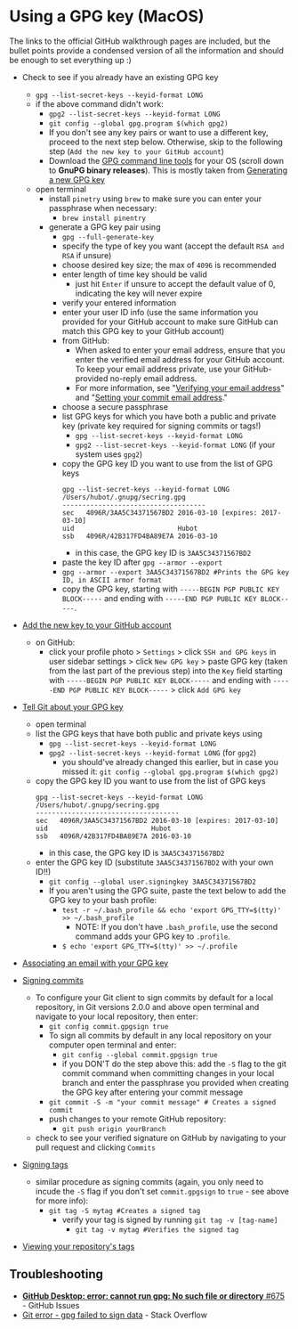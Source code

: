 # Using a GPG key (MacOS)
The links to the official GitHub walkthrough pages are included, but the bullet points provide a condensed version of all the information and should be enough to set everything up :)

- Check to see if you already have an existing GPG key
  - `gpg --list-secret-keys --keyid-format LONG`
  - if the above command didn't work:
    - `gpg2 --list-secret-keys --keyid-format LONG`
    - `git config --global gpg.program $(which gpg2)`
    - If you don't see any key pairs or want to use a different key, proceed to the next step below. Otherwise, skip to the following step (`Add the new key to your GitHub account`)
    - Download the [GPG command line tools](https://help.github.com/en/github/authenticating-to-github/generating-a-new-gpg-key) for your OS (scroll down to **GnuPG binary releases**). This is mostly taken from [Generating a new GPG key](https://help.github.com/en/github/authenticating-to-github/generating-a-new-gpg-key)
  - open terminal
    - install `pinetry` using `brew` to make sure you can enter your passphrase when necessary:
      - `brew install pinentry`
    - generate a GPG key pair using
      - `gpg --full-generate-key`
      - specify the type of key you want (accept the default `RSA and RSA` if unsure)
      - choose desired key size; the max of `4096` is recommended
      - enter length of time key should be valid
        - just hit `Enter` if unsure to accept the default value of 0, indicating the key will never expire
      - verify your entered information
      - enter your user ID info (use the same information you provided for your GitHub account to make sure GitHub can match this GPG key to your GitHub account)
      - from GitHub:
        - When asked to enter your email address, ensure that you enter the verified email address for your GitHub account. To keep your email address private, use your GitHub-provided no-reply email address.
        - For more information, see "[Verifying your email address](https://help.github.com/en/articles/verifying-your-email-address)" and "[Setting your commit email address](https://help.github.com/en/articles/setting-your-commit-email-address)."
      - choose a secure passphrase
      - list GPG keys for which you have both a public and private key (private key required for signing commits or tags!)
        - `gpg --list-secret-keys --keyid-format LONG`
        - `gpg2 --list-secret-keys --keyid-format LONG` (if your system uses `gpg2`)
      - copy the GPG key ID you want to use from the list of GPG keys
        ```
        gpg --list-secret-keys --keyid-format LONG
        /Users/hubot/.gnupg/secring.gpg
        ------------------------------------
        sec   4096R/3AA5C34371567BD2 2016-03-10 [expires: 2017-03-10]
        uid                          Hubot 
        ssb   4096R/42B317FD4BA89E7A 2016-03-10
        ```
        - in this case, the GPG key ID is `3AA5C34371567BD2`
      - paste the key ID after `gpg --armor --export`
      - `gpg --armor --export 3AA5C34371567BD2 #Prints the GPG key ID, in ASCII armor format`
      - copy the GPG key, starting with `-----BEGIN PGP PUBLIC KEY BLOCK-----` and ending with `-----END PGP PUBLIC KEY BLOCK-----`.
- [Add the new key to your GitHub account](https://help.github.com/en/github/authenticating-to-github/adding-a-new-gpg-key-to-your-github-account)
  - on GitHub:
    - click your profile photo > `Settings` > click `SSH and GPG keys` in user sidebar settings > click `New GPG key` > paste GPG key (taken from the last part of the previous step) into the `Key` field starting with `-----BEGIN PGP PUBLIC KEY BLOCK-----` and ending with `-----END PGP PUBLIC KEY BLOCK-----` > click `Add GPG key`
- [Tell Git about your GPG key](https://help.github.com/en/github/authenticating-to-github/telling-git-about-your-signing-key)
  - open terminal
  - list the GPG keys that have both public and private keys using
    - `gpg --list-secret-keys --keyid-format LONG`
    - `gpg2 --list-secret-keys --keyid-format LONG` (for `gpg2`)
      - you should've already changed this earlier, but in case you missed it:
      `git config --global gpg.program $(which gpg2)`
  - copy the GPG key ID you want to use from the list of GPG keys
    ```
    gpg --list-secret-keys --keyid-format LONG
    /Users/hubot/.gnupg/secring.gpg
    ------------------------------------
    sec   4096R/3AA5C34371567BD2 2016-03-10 [expires: 2017-03-10]
    uid                          Hubot 
    ssb   4096R/42B317FD4BA89E7A 2016-03-10
    ```
    - in this case, the GPG key ID is `3AA5C34371567BD2`
  - enter the GPG key ID (substitute `3AA5C34371567BD2` with your own ID!!)
    - `git config --global user.signingkey 3AA5C34371567BD2`
    - If you aren't using the GPG suite, paste the text below to add the GPG key to your bash profile:
      - `test -r ~/.bash_profile && echo 'export GPG_TTY=$(tty)' >> ~/.bash_profile`
        - NOTE: If you don't have `.bash_profile`, use the second command adds your GPG key to `.profile`.
      - `$ echo 'export GPG_TTY=$(tty)' >> ~/.profile`
    
- [Associating an email with your GPG key](https://help.github.com/en/github/authenticating-to-github/associating-an-email-with-your-gpg-key)
- [Signing commits](https://help.github.com/en/github/authenticating-to-github/signing-commits)
  - To configure your Git client to sign commits by default for a local repository, in Git versions 2.0.0 and above open terminal and navigate to your local repository, then enter:
    - `git config commit.gpgsign true`
    - To sign all commits by default in any local repository on your computer open terminal and enter:
      - `git config --global commit.gpgsign true`
      - if you DON'T do the step above this: add the `-S` flag to the git commit command when committing changes in your local branch and enter the passphrase you provided when creating the GPG key after entering your commit message
    - `git commit -S -m "your commit message" # Creates a signed commit`
    - push changes to your remote GitHub repository:
      - `git push origin yourBranch`
  - check to see your verified signature on GitHub by navigating to your pull request and clicking `Commits`
- [Signing tags](https://help.github.com/en/github/authenticating-to-github/signing-tags)
  - similar procedure as signing commits (again, you only need to incude the `-S` flag if you don't set `commit.gpgsign` to `true` - see above for more info):
    - `git tag -S mytag #Creates a signed tag`
      - verify your tag is signed by running `git tag -v [tag-name]`
        - `git tag -v mytag #Verifies the signed tag`
- [Viewing your repository's tags](https://help.github.com/en/github/administering-a-repository/viewing-your-repositorys-tags)

## Troubleshooting
- [**GitHub Desktop: error: cannot run gpg: No such file or directory** #675](https://github.com/isaacs/github/issues/675) - GitHub Issues
- [Git error - gpg failed to sign data](https://stackoverflow.com/questions/41052538/git-error-gpg-failed-to-sign-data) - Stack Overflow
